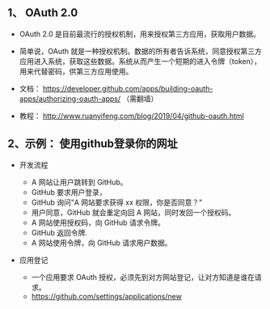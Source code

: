 ## 1、 OAuth 2.0
* OAuth 2.0 是目前最流行的授权机制，用来授权第三方应用，获取用户数据。
* 简单说，OAuth 就是一种授权机制。数据的所有者告诉系统，同意授权第三方应用进入系统，获取这些数据。系统从而产生一个短期的进入令牌（token），用来代替密码，供第三方应用使用。

* 文档： https://developer.github.com/apps/building-oauth-apps/authorizing-oauth-apps/ （需翻墙）
* 教程： http://www.ruanyifeng.com/blog/2019/04/github-oauth.html

## 2、示例： 使用github登录你的网址
* 开发流程
	* A 网站让用户跳转到 GitHub。
	* GitHub 要求用户登录，
	* GitHub 询问"A 网站要求获得 xx 权限，你是否同意？"
	* 用户同意，GitHub 就会重定向回 A 网站，同时发回一个授权码。
	* A 网站使用授权码，向 GitHub 请求令牌。
	* GitHub 返回令牌.
	* A 网站使用令牌，向 GitHub 请求用户数据。

* 应用登记
	* 一个应用要求 OAuth 授权，必须先到对方网站登记，让对方知道是谁在请求。
	* https://github.com/settings/applications/new


	
	
